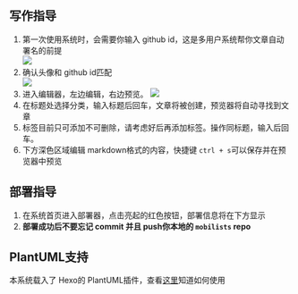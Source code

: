 ## 写作指导  
1. 第一次使用系统时，会需要你输入 github id，这是多用户系统帮你文章自动署名的前提  
![](https://ws1.sinaimg.cn/large/8696f529gy1fctml8hx28j20xu0miabz)  
2. 确认头像和 github id匹配  
![](https://ws1.sinaimg.cn/large/8696f529gy1fctmn2mvyyj20yu0msjtt)  
3. 进入编辑器，左边编辑，右边预览。
![](https://ws1.sinaimg.cn/large/8696f529gy1fctmpicnu4j21kw0ux7bi)
4. 在标题处选择分类，输入标题后回车，文章将被创建，预览器将自动寻找到文章
5. 标签目前只可添加不可删除，请考虑好后再添加标签。操作同标题，输入后回车。
6. 下方深色区域编辑 markdown格式的内容，快捷键 `ctrl + s`可以保存并在预览器中预览  

## 部署指导  
1. 在系统首页进入部署器，点击亮起的红色按钮，部署信息将在下方显示
2. **部署成功后不要忘记 commit 并且 push你本地的 `mobilists` repo**

## PlantUML支持
本系统载入了 Hexo的 PlantUML插件，查看[这里](https://github.com/oohcoder/hexo-tag-plantuml)知道如何使用 